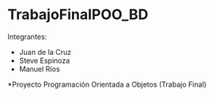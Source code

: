 # TrabajoFinalPOO_BD

Integrantes:
- Juan de la Cruz
- Steve Espinoza
- Manuel Ríos

*Proyecto Programación Orientada a Objetos (Trabajo Final)
